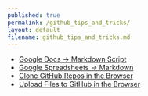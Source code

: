 ```yaml
---
published: true
permalink: /github_tips_and_tricks/
layout: default
filename: github_tips_and_tricks.md
---
```


* [Google Docs -> Markdown Script](https://github.com/mangini/gdocs2md)
* [Google Spreadsheets -> Markdown](https://github.com/jlord/sheetdown)
* [Clone GitHub Repos in the Browser](https://github.com/benbalter/copy-to)
* [Upload Files to GitHub in the Browser](https://github.com/benbalter/github-uploader)

